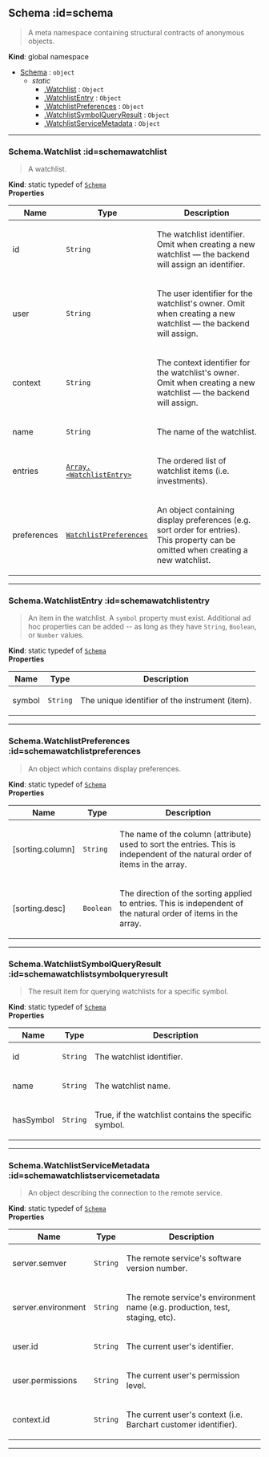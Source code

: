 ## Schema :id=schema
> A meta namespace containing structural contracts of anonymous objects.

**Kind**: global namespace  

* [Schema](#Schema) : <code>object</code>
    * _static_
        * [.Watchlist](#SchemaWatchlist) : <code>Object</code>
        * [.WatchlistEntry](#SchemaWatchlistEntry) : <code>Object</code>
        * [.WatchlistPreferences](#SchemaWatchlistPreferences) : <code>Object</code>
        * [.WatchlistSymbolQueryResult](#SchemaWatchlistSymbolQueryResult) : <code>Object</code>
        * [.WatchlistServiceMetadata](#SchemaWatchlistServiceMetadata) : <code>Object</code>


* * *

### Schema.Watchlist :id=schemawatchlist
> A watchlist.

**Kind**: static typedef of [<code>Schema</code>](#Schema)  
**Properties**

| Name | Type | Description |
| --- | --- | --- |
| id | <code>String</code> | <p>The watchlist identifier. Omit when creating a new watchlist — the backend will assign an identifier.</p> |
| user | <code>String</code> | <p>The user identifier for the watchlist's owner. Omit when creating a new watchlist — the backend will assign.</p> |
| context | <code>String</code> | <p>The context identifier for the watchlist's owner. Omit when creating a new watchlist — the backend will assign.</p> |
| name | <code>String</code> | <p>The name of the watchlist.</p> |
| entries | [<code>Array.&lt;WatchlistEntry&gt;</code>](#SchemaWatchlistEntry) | <p>The ordered list of watchlist items (i.e. investments).</p> |
| preferences | [<code>WatchlistPreferences</code>](#SchemaWatchlistPreferences) | <p>An object containing display preferences (e.g. sort order for entries). This property can be omitted when creating a new watchlist.</p> |


* * *

### Schema.WatchlistEntry :id=schemawatchlistentry
> An item in the watchlist. A <code>symbol</code> property must exist. Additional ad hoc properties
> can be added -- as long as they have <code>String</code>, <code>Boolean</code>, or <code>Number</code> values.

**Kind**: static typedef of [<code>Schema</code>](#Schema)  
**Properties**

| Name | Type | Description |
| --- | --- | --- |
| symbol | <code>String</code> | <p>The unique identifier of the instrument (item).</p> |


* * *

### Schema.WatchlistPreferences :id=schemawatchlistpreferences
> An object which contains display preferences.

**Kind**: static typedef of [<code>Schema</code>](#Schema)  
**Properties**

| Name | Type | Description |
| --- | --- | --- |
| [sorting.column] | <code>String</code> | <p>The name of the column (attribute) used to sort the entries. This is independent of the natural order of items in the array.</p> |
| [sorting.desc] | <code>Boolean</code> | <p>The direction of the sorting applied to entries. This is independent of the natural order of items in the array.</p> |


* * *

### Schema.WatchlistSymbolQueryResult :id=schemawatchlistsymbolqueryresult
> The result item for querying watchlists for a specific symbol.

**Kind**: static typedef of [<code>Schema</code>](#Schema)  
**Properties**

| Name | Type | Description |
| --- | --- | --- |
| id | <code>String</code> | <p>The watchlist identifier.</p> |
| name | <code>String</code> | <p>The watchlist name.</p> |
| hasSymbol | <code>String</code> | <p>True, if the watchlist contains the specific symbol.</p> |


* * *

### Schema.WatchlistServiceMetadata :id=schemawatchlistservicemetadata
> An object describing the connection to the remote service.

**Kind**: static typedef of [<code>Schema</code>](#Schema)  
**Properties**

| Name | Type | Description |
| --- | --- | --- |
| server.semver | <code>String</code> | <p>The remote service's software version number.</p> |
| server.environment | <code>String</code> | <p>The remote service's environment name (e.g. production, test, staging, etc).</p> |
| user.id | <code>String</code> | <p>The current user's identifier.</p> |
| user.permissions | <code>String</code> | <p>The current user's permission level.</p> |
| context.id | <code>String</code> | <p>The current user's context (i.e. Barchart customer identifier).</p> |


* * *

